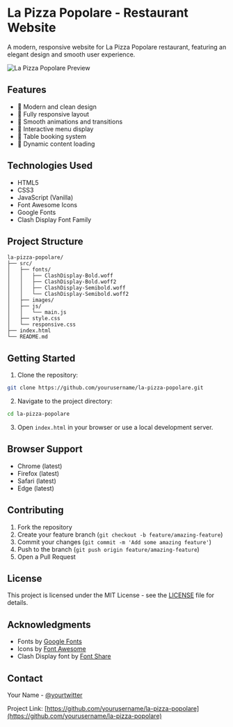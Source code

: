 # La Pizza Popolare - Restaurant Website

A modern, responsive website for La Pizza Popolare restaurant, featuring an elegant design and smooth user experience.

![La Pizza Popolare Preview](src/images/preview.png)

## Features

- 🎨 Modern and clean design
- 📱 Fully responsive layout
- 🚀 Smooth animations and transitions
- 🍕 Interactive menu display
- 📅 Table booking system
- 🔄 Dynamic content loading

## Technologies Used

- HTML5
- CSS3
- JavaScript (Vanilla)
- Font Awesome Icons
- Google Fonts
- Clash Display Font Family

## Project Structure

```
la-pizza-popolare/
├── src/
│   ├── fonts/
│   │   ├── ClashDisplay-Bold.woff
│   │   ├── ClashDisplay-Bold.woff2
│   │   ├── ClashDisplay-Semibold.woff
│   │   └── ClashDisplay-Semibold.woff2
│   ├── images/
│   ├── js/
│   │   └── main.js
│   ├── style.css
│   └── responsive.css
├── index.html
└── README.md
```

## Getting Started

1. Clone the repository:
```bash
git clone https://github.com/yourusername/la-pizza-popolare.git
```

2. Navigate to the project directory:
```bash
cd la-pizza-popolare
```

3. Open `index.html` in your browser or use a local development server.

## Browser Support

- Chrome (latest)
- Firefox (latest)
- Safari (latest)
- Edge (latest)

## Contributing

1. Fork the repository
2. Create your feature branch (`git checkout -b feature/amazing-feature`)
3. Commit your changes (`git commit -m 'Add some amazing feature'`)
4. Push to the branch (`git push origin feature/amazing-feature`)
5. Open a Pull Request

## License

This project is licensed under the MIT License - see the [LICENSE](LICENSE) file for details.

## Acknowledgments

- Fonts by [Google Fonts](https://fonts.google.com)
- Icons by [Font Awesome](https://fontawesome.com)
- Clash Display font by [Font Share](https://www.fontshare.com)

## Contact

Your Name - [@yourtwitter](https://twitter.com/yourtwitter)

Project Link: [https://github.com/yourusername/la-pizza-popolare](https://github.com/yourusername/la-pizza-popolare)
